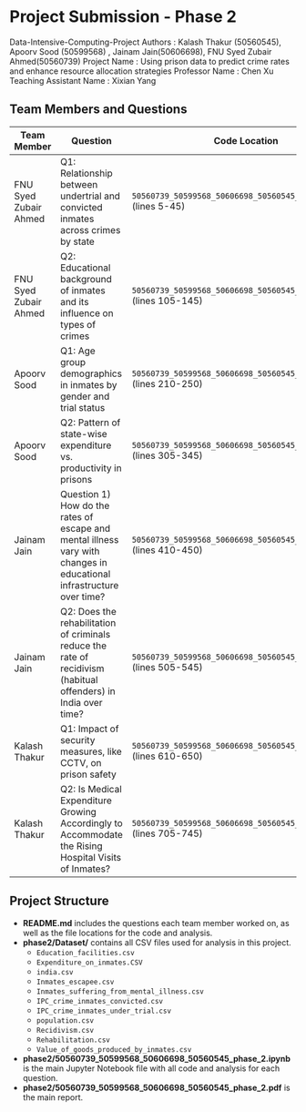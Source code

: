 # Project Submission - Phase 2

Data-Intensive-Computing-Project
Authors : Kalash Thakur (50560545), Apoorv Sood (50599568) , Jainam Jain(50606698), FNU Syed Zubair Ahmed(50560739)
Project Name : Using prison data to predict crime rates and enhance resource allocation strategies
Professor Name : Chen Xu
Teaching Assistant Name : Xixian Yang

## Team Members and Questions

| Team Member       | Question                                                                                                     | Code Location                       | Analysis Location                    |
|-------------------|-------------------------------------------------------------------------------------------------------------|-------------------------------------|--------------------------------------|
| FNU Syed Zubair Ahmed | Q1: Relationship between undertrial and convicted inmates across crimes by state                   | `50560739_50599568_50606698_50560545_phase_2.ipynb` (lines 5-45)  | `50560739_50599568_50606698_50560545_phase_2.ipynb` (lines 50-100) |
| FNU Syed Zubair Ahmed | Q2: Educational background of inmates and its influence on types of crimes                         | `50560739_50599568_50606698_50560545_phase_2.ipynb` (lines 105-145) | `50560739_50599568_50606698_50560545_phase_2.ipynb` (lines 150-200) |
| Apoorv Sood          | Q1: Age group demographics in inmates by gender and trial status                                     | `50560739_50599568_50606698_50560545_phase_2.ipynb` (lines 210-250) | `50560739_50599568_50606698_50560545_phase_2.ipynb` (lines 255-300) |
| Apoorv Sood          | Q2: Pattern of state-wise expenditure vs. productivity in prisons                                    | `50560739_50599568_50606698_50560545_phase_2.ipynb` (lines 305-345) | `50560739_50599568_50606698_50560545_phase_2.ipynb` (lines 350-400) |
| Jainam Jain          | Question 1) How do the rates of escape and mental illness vary with changes in educational infrastructure over time?                       | `50560739_50599568_50606698_50560545_phase_2.ipynb` (lines 410-450) | `50560739_50599568_50606698_50560545_phase_2.ipynb` (lines 455-500) |
| Jainam Jain          | Q2: Does the rehabilitation of criminals reduce the rate of recidivism (habitual offenders) in India over time?                      | `50560739_50599568_50606698_50560545_phase_2.ipynb` (lines 505-545) | `50560739_50599568_50606698_50560545_phase_2.ipynb` (lines 550-600) |
| Kalash Thakur        | Q1: Impact of security measures, like CCTV, on prison safety                          | `50560739_50599568_50606698_50560545_phase_2.ipynb` (lines 610-650) | `50560739_50599568_50606698_50560545_phase_2.ipynb` (lines 655-700) |
| Kalash Thakur        | Q2: Is Medical Expenditure Growing Accordingly to Accommodate the Rising Hospital Visits of Inmates?                                         | `50560739_50599568_50606698_50560545_phase_2.ipynb` (lines 705-745) | `50560739_50599568_50606698_50560545_phase_2.ipynb` (lines 750-800) |

## Project Structure

- **README.md** includes the questions each team member worked on, as well as the file locations for the code and analysis.
- **phase2/Dataset/** contains all CSV files used for analysis in this project.
  - `Education_facilities.csv`
  - `Expenditure_on_inmates.CSV`
  - `india.csv`
  - `Inmates_escapee.csv`
  - `Inmates_suffering_from_mental_illness.csv`
  - `IPC_crime_inmates_convicted.csv`
  - `IPC_crime_inmates_under_trial.csv`
  - `population.csv`
  - `Recidivism.csv`
  - `Rehabilitation.csv`
  - `Value_of_goods_produced_by_inmates.csv`
- **phase2/50560739_50599568_50606698_50560545_phase_2.ipynb** is the main Jupyter Notebook file with all code and analysis for each question.
- **phase2/50560739_50599568_50606698_50560545_phase_2.pdf** is the main report.

